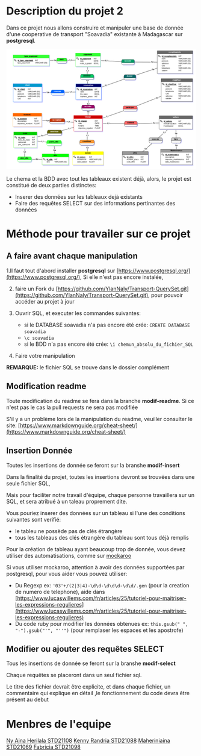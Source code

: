 # Description du projet 2

Dans ce projet nous allons construire et manipuler une base de donnée d'une cooperative de transport "Soavadia" existante à Madagascar sur **postgresql**.

![shema_BDD](/complement/Soavadia_shema.PNG)

Le chema et la BDD avec tout les tableaux existent déjà, alors, le projet est constitué de deux parties distinctes:

- Inserer des données sur les tableaux dejà existants
- Faire des requêtes SELECT sur des informations pertinantes des données

# Méthode pour travailer sur ce projet

## A faire avant chaque manipulation

1.Il faut tout d'abord installer **postgresql** sur [https://www.postgresql.org/](https://www.postgresql.org/),  Si elle n'est pas encore instalée, 

2. faire un Fork du [https://github.com/YlanNaly/Transport-QuerySet.git](https://github.com/YlanNaly/Transport-QuerySet.git), pour pouvoir accéder au projet à jour

3. Ouvrir SQL, et executer les commandes suivantes:
    - si le DATABASE soavadia n'a pas encore été crée: `CREATE DATABASE soavadia`
    - `\c soavadia`
    - si le BDD n'a pas encore été crée: `\i chemun_absolu_du_fichier_SQL`

4. Faire votre manipulation

**REMARQUE:** le fichier SQL se trouve dans le dossier complément

## Modification readme

Toute modification du readme se fera dans la branche **modif-readme**. Si ce n'est pas le cas la pull requests ne sera pas modifiée

S'il y a un problème lors de la manipulation du readme, veuiller consulter le site: [https://www.markdownguide.org/cheat-sheet/](https://www.markdownguide.org/cheat-sheet/)

## Insertion Donnée

Toutes les insertions de donnée  se feront sur la branshe **modif-insert**

Dans la finalité du projet, toutes les insertions devront se trouvées dans une seule fichier SQL,

Mais pour faciliter notre travail d'équipe, chaque personne travaillera sur un SQL, et sera atribué à un taleau proprement dite.

Vous pouriez inserer des données sur un tableau si l'une des conditions suivantes sont verifié:
- le tableu ne possède pas de clés étrangère
- tous les tableaus des clés étrangère du tableau sont tous déjà remplis

Pour la création de tableau ayant beaucoup trop de donnée, vous devez utiliser des automatisations, comme sur [mockaroo](https://www.mockaroo.com)

Si vous utiliser mockaroo, attention à avoir des données supportées par postgresql, pour vous aider vous pouvez utiliser:
- Du Regexp ex: `'03'+/(2|3|4)-\d\d-\d\d\d-\d\d/.gen` (pour la creation de numero de telephone), aide dans [https://www.lucaswillems.com/fr/articles/25/tutoriel-pour-maitriser-les-expressions-regulieres](https://www.lucaswillems.com/fr/articles/25/tutoriel-pour-maitriser-les-expressions-regulieres)
- Du code ruby pour modifier les données obtenues ex: `this.gsub(" ", "-").gsub("'", "''")` (pour remplaser les espaces et les apostrofe)

## Modifier ou ajouter des requêtes SELECT

Tous les insertions de donnée se feront sur la branshe **modif-select**

Chaque requêtes se placeront dans un seul fichier sql.

Le titre des fichier devrait être explicite, et dans chaque fichier, un commentaire qui explique en détail ,le fonctionnement du code devra être présent au debut

# Menbres de l'equipe
<a href='https://github.com/heiherilala'>Ny Aina Herilala STD21108</a>
<a href='https://github.com/KennyRandria'>Kenny Randria STD21088</a>
<a href='https://github.com/Maheri29'>Maheriniaina STD21069</a>
<a href='https://github.com/VOLABEMANANA'>Fabricia  STD21098</a>
